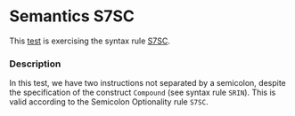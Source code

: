 # Semantics S7SC

This [test](.) is exercising the syntax rule [S7SC](../Readme.md).

### Description

In this test, we have two instructions not separated by a semicolon, despite the specification of the construct `Compound` (see syntax rule `SRIN`). This is valid according to the Semicolon Optionality rule `S7SC`.
